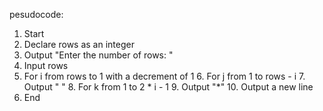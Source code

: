 pesudocode:
1. Start
2. Declare rows as an integer
3. Output "Enter the number of rows: "
4. Input rows
5. For i from rows to 1 with a decrement of 1
    6. For j from 1 to rows - i
        7. Output " "
    8. For k from 1 to 2 * i - 1
        9. Output "*"
    10. Output a new line
11. End
